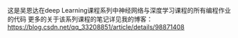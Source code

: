 这是吴恩达在deep Learning课程系列中神经网络与深度学习课程的所有编程作业的代码
更多的关于该系列课程的笔记详见我的博客：https://blog.csdn.net/qq_33208851/article/details/98871408
